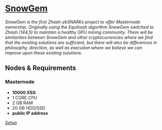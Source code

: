 # [SnowGem](https://snowgem.org/)

*SnowGem is the first Zhash-zkSNARKs project to offer Masternode ownership. Originally using the Equihash algorithm SnowGem switched to Zhash (144,5) to maintain a healthy GPU mining community. There will be similarities between SnowGem and other cryptocurrencies where we find that the existing solutions are sufficient, but there will also be differences in philosophy, direction, as well as execution where we believe we can improve upon these existing solutions.*

## Nodes & Requirements

### Masternode

- **10000 XSG**
- 1 CORE CPU
- 2 GB RAM
- 20 GB HDD/SSD
- **public IP address**

_[Setup](Setup.md)_